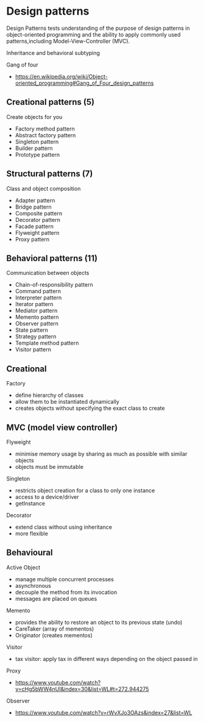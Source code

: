 # Design patterns
Design Patterns tests understanding of the purpose of design patterns in
object-oriented programming and the ability to apply commonly used
patterns,including Model-View-Controller (MVC).

Inheritance and behavioral subtyping

Gang of four
- https://en.wikipedia.org/wiki/Object-oriented_programming#Gang_of_Four_design_patterns

## Creational patterns (5)
Create objects for you

- Factory method pattern
- Abstract factory pattern
- Singleton pattern
- Builder pattern
- Prototype pattern

## Structural patterns (7)
Class and object composition

- Adapter pattern
- Bridge pattern
- Composite pattern
- Decorator pattern
- Facade pattern
- Flyweight pattern
- Proxy pattern
 
## Behavioral patterns (11)
Communication between objects

- Chain-of-responsibility pattern
- Command pattern
- Interpreter pattern
- Iterator pattern
- Mediator pattern
- Memento pattern
- Observer pattern
- State pattern
- Strategy pattern
- Template method pattern
- Visitor pattern

## Creational

Factory
- define hierarchy of classes
- allow them to be instantiated dynamically
- creates objects without specifying the exact class to create

MVC (model view controller)
- 

Flyweight
- minimise memory usage by sharing as much as possible with similar objects
- objects must be immutable

Singleton
- restricts object creation for a class to only one instance
- access to a device/driver
- getInstance

Decorator
- extend class without using inheritance
- more flexible

## Behavioural

Active Object
- manage multiple concurrent processes
- asynchronous
- decouple the method from its invocation
- messages are placed on queues

Memento
- provides the ability to restore an object to its previous state (undo)
- CareTaker (array of mementos)
- Originator (creates mementos)

Visitor
- tax visitor: apply tax in different ways depending on the object passed in

Proxy
- https://www.youtube.com/watch?v=cHg5bWW4nUI&index=30&list=WL#t=272.944275

Observer
- https://www.youtube.com/watch?v=rWvXJo3OAzs&index=27&list=WL

